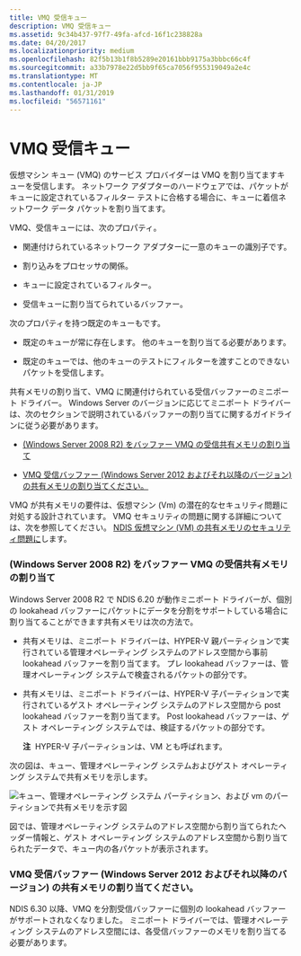 ```yaml
---
title: VMQ 受信キュー
description: VMQ 受信キュー
ms.assetid: 9c34b437-97f7-49fa-afcd-16f1c238828a
ms.date: 04/20/2017
ms.localizationpriority: medium
ms.openlocfilehash: 82f5b13b1f8b5289e20161bbb9175a3bbbc66c4f
ms.sourcegitcommit: a33b7978e22d5bb9f65ca7056f955319049a2e4c
ms.translationtype: MT
ms.contentlocale: ja-JP
ms.lasthandoff: 01/31/2019
ms.locfileid: "56571161"
---
```

# <a name="vmq-receive-queues"></a>VMQ 受信キュー





仮想マシン キュー (VMQ) のサービス プロバイダーは VMQ を割り当てますキューを受信します。 ネットワーク アダプターのハードウェアでは、パケットがキューに設定されているフィルター テストに合格する場合に、キューに着信ネットワーク データ パケットを割り当てます。

VMQ、受信キューには、次のプロパティ。

-   関連付けられているネットワーク アダプターに一意のキューの識別子です。

-   割り込みをプロセッサの関係。

-   キューに設定されているフィルター。

-   受信キューに割り当てられているバッファー。

次のプロパティを持つ既定のキューもです。

-   既定のキューが常に存在します。 他のキューを割り当てる必要があります。

-   既定のキューでは、他のキューのテストにフィルターを渡すことのできないパケットを受信します。

共有メモリの割り当て、VMQ に関連付けられている受信バッファーのミニポート ドライバー。 Windows Server のバージョンに応じてミニポート ドライバーは、次のセクションで説明されているバッファーの割り当てに関するガイドラインに従う必要があります。

-   [(Windows Server 2008 R2) をバッファー VMQ の受信共有メモリの割り当て](#windows7)

-   [VMQ 受信バッファー (Windows Server 2012 およびそれ以降のバージョン) の共有メモリの割り当てください。](#windows8)

VMQ が共有メモリの要件は、仮想マシン (Vm) の潜在的なセキュリティ問題に対処する設計されています。 VMQ セキュリティの問題に関する詳細については、次を参照してください。 [NDIS 仮想マシン (VM) の共有メモリのセキュリティ問題に](security-issues-with-ndis-virtual-machine--vm--shared-memory.md)します。

### <a href="" id="windows7"></a>(Windows Server 2008 R2) をバッファー VMQ の受信共有メモリの割り当て

Windows Server 2008 R2 で NDIS 6.20 が動作ミニポート ドライバーが、個別の lookahead バッファーにパケットにデータを分割をサポートしている場合に割り当てることができます共有メモリは次の方法で。

-   共有メモリは、ミニポート ドライバーは、HYPER-V 親パーティションで実行されている管理オペレーティング システムのアドレス空間から事前 lookahead バッファーを割り当てます。 プレ lookahead バッファーは、管理オペレーティング システムで検査されるパケットの部分です。

-   共有メモリは、ミニポート ドライバーは、HYPER-V 子パーティションで実行されているゲスト オペレーティング システムのアドレス空間から post lookahead バッファーを割り当てます。 Post lookahead バッファーは、ゲスト オペレーティング システムでは、検証するパケットの部分です。

    **注**  HYPER-V 子パーティションは、VM とも呼ばれます。

     

次の図は、キュー、管理オペレーティング システムおよびゲスト オペレーティング システムで共有メモリを示します。

![キュー、管理オペレーティング システム パーティション、および vm のパーティションで共有メモリを示す図](images/vmqaddress.png)

図では、管理オペレーティング システムのアドレス空間から割り当てられたヘッダー情報と、ゲスト オペレーティング システムのアドレス空間から割り当てられたデータで、キュー内の各パケットが表示されます。

### <a href="" id="windows8"></a>VMQ 受信バッファー (Windows Server 2012 およびそれ以降のバージョン) の共有メモリの割り当てください。

NDIS 6.30 以降、VMQ を分割受信バッファーに個別の lookahead バッファーがサポートされなくなりました。 ミニポート ドライバーでは、管理オペレーティング システムのアドレス空間には、各受信バッファーのメモリを割り当てる必要があります。

 

 






